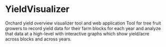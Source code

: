 # YieldVisualizer
Orchard yield overview visualizer tool and web application
Tool for tree fruit growers to record yield data for their farm blocks for each year and analyze that data at a high-level with interactive graphs which show yield/acre across blocks and across years.


